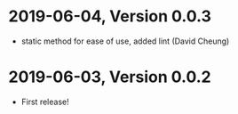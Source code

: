 2019-06-04, Version 0.0.3
=========================

 * static method for ease of use, added lint (David Cheung)


2019-06-03, Version 0.0.2
=========================

 * First release!
